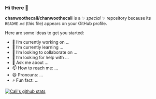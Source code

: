 ### Hi there 👋

**chanwoothecali/chanwoothecali** is a ✨ _special_ ✨ repository because its `README.md` (this file) appears on your GitHub profile.

Here are some ideas to get you started:

- 🔭 I’m currently working on ...
- 🌱 I’m currently learning ...
- 👯 I’m looking to collaborate on ...
- 🤔 I’m looking for help with ...
- 💬 Ask me about ...
- 📫 How to reach me: ...
- 😄 Pronouns: ...
- ⚡ Fun fact: ...

 [![Cali's github stats](https://github-readme-stats.vercel.app/api?username=chanwoothecali&theme=highcontrast&show_icons=true)](https://github.com/chanwoothecali)
